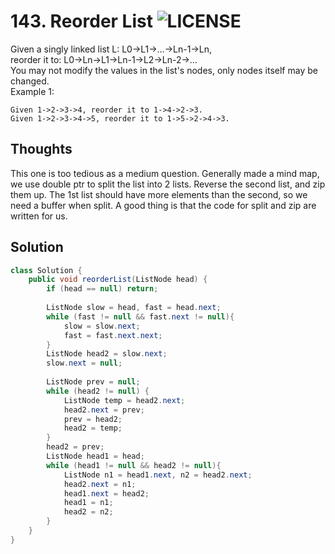 # 143. Reorder List ![LICENSE](https://img.shields.io/badge/Rank-Medium-orange)
Given a singly linked list L: L0→L1→…→Ln-1→Ln,  
reorder it to: L0→Ln→L1→Ln-1→L2→Ln-2→…  
You may not modify the values in the list's nodes, only nodes itself may be changed.  
Example 1:
```
Given 1->2->3->4, reorder it to 1->4->2->3.
Given 1->2->3->4->5, reorder it to 1->5->2->4->3.
```
## Thoughts
This one is too tedious as a medium question.
Generally made a mind map, we use double ptr to split the list into 2 lists. Reverse the second list, and zip them up. The 1st list should have more elements than the second, so we need a buffer when split.
A good thing is that the code for split and zip are written for us.


## Solution
```java
class Solution {
    public void reorderList(ListNode head) {
        if (head == null) return;
        
        ListNode slow = head, fast = head.next;
        while (fast != null && fast.next != null){
            slow = slow.next;
            fast = fast.next.next;
        }
        ListNode head2 = slow.next;
        slow.next = null;
        
        ListNode prev = null;
        while (head2 != null) {
            ListNode temp = head2.next;
            head2.next = prev;
            prev = head2;
            head2 = temp;
        }
        head2 = prev;
        ListNode head1 = head;
        while (head1 != null && head2 != null){
            ListNode n1 = head1.next, n2 = head2.next;
            head2.next = n1;
            head1.next = head2;
            head1 = n1;
            head2 = n2;
        }
    }
}
```